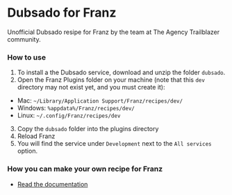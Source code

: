 # Dubsado for Franz
Unofficial Dubsado resipe for Franz by the team at The Agency Trailblazer community.

### How to use

1. To install a the Dubsado service, download and unzip the folder `dubsado`.
2. Open the Franz Plugins folder on your machine (note that this `dev` directory may not exist yet, and you must create it):
  * Mac: `~/Library/Application Support/Franz/recipes/dev/`
  * Windows: `%appdata%/Franz/recipes/dev/`
  * Linux: `~/.config/Franz/recipes/dev`
3. Copy the `dubsado` folder into the plugins directory
4. Reload Franz
5. You will find the service under `Development` next to the `All services` option.

### How you can make your own recipe for Franz
* [Read the documentation](https://github.com/meetfranz/plugins)
